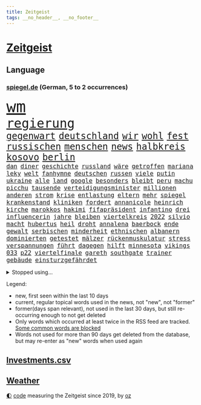 ```yaml
---
title: Zeitgeist
tags: __no_header__, __no_footer__
---
```


# [Zeitgeist](https://oliz.io/zeitgeist/)

## Language

<h3><a href="https://www.spiegel.de" target="_blank">spiegel.de</a> (German, 5 to 2 occurrences)</h3>
<p style="font-family:monospace">
<span style="font-size:32pt"><a href="news_links.html#wm" class="current">wm</a></span>
<br>
<span style="font-size:25pt"><a href="news_links.html#regierung" class="current">regierung</a></span>
<br>
<span style="font-size:18pt"><a href="news_links.html#gegenwart" class="current">gegenwart</a></span>
<span style="font-size:18pt"><a href="news_links.html#deutschland" class="current">deutschland</a></span>
<span style="font-size:18pt"><a href="news_links.html#wir" class="current">wir</a></span>
<span style="font-size:18pt"><a href="news_links.html#wohl" class="current">wohl</a></span>
<span style="font-size:18pt"><a href="news_links.html#fest" class="current">fest</a></span>
<span style="font-size:18pt"><a href="news_links.html#russischen" class="current">russischen</a></span>
<span style="font-size:18pt"><a href="news_links.html#menschen" class="current">menschen</a></span>
<span style="font-size:18pt"><a href="news_links.html#news" class="current">news</a></span>
<span style="font-size:18pt"><a href="news_links.html#halbkreis" class="new">halbkreis</a></span>
<span style="font-size:18pt"><a href="news_links.html#kosovo" class="current">kosovo</a></span>
<span style="font-size:18pt"><a href="news_links.html#berlin" class="current">berlin</a></span>
<br>
<span style="font-size:12pt"><a href="news_links.html#dan" class="current">dan</a></span>
<span style="font-size:12pt"><a href="news_links.html#diner" class="new">diner</a></span>
<span style="font-size:12pt"><a href="news_links.html#geschichte" class="current">geschichte</a></span>
<span style="font-size:12pt"><a href="news_links.html#russland" class="current">russland</a></span>
<span style="font-size:12pt"><a href="news_links.html#wäre" class="current">wäre</a></span>
<span style="font-size:12pt"><a href="news_links.html#getroffen" class="current">getroffen</a></span>
<span style="font-size:12pt"><a href="news_links.html#mariana" class="current">mariana</a></span>
<span style="font-size:12pt"><a href="news_links.html#leky" class="new">leky</a></span>
<span style="font-size:12pt"><a href="news_links.html#welt" class="current">welt</a></span>
<span style="font-size:12pt"><a href="news_links.html#fanhymne" class="new">fanhymne</a></span>
<span style="font-size:12pt"><a href="news_links.html#deutschen" class="current">deutschen</a></span>
<span style="font-size:12pt"><a href="news_links.html#russen" class="current">russen</a></span>
<span style="font-size:12pt"><a href="news_links.html#viele" class="current">viele</a></span>
<span style="font-size:12pt"><a href="news_links.html#putin" class="current">putin</a></span>
<span style="font-size:12pt"><a href="news_links.html#ukraine" class="current">ukraine</a></span>
<span style="font-size:12pt"><a href="news_links.html#alle" class="current">alle</a></span>
<span style="font-size:12pt"><a href="news_links.html#land" class="current">land</a></span>
<span style="font-size:12pt"><a href="news_links.html#google" class="current">google</a></span>
<span style="font-size:12pt"><a href="news_links.html#besonders" class="current">besonders</a></span>
<span style="font-size:12pt"><a href="news_links.html#bleibt" class="current">bleibt</a></span>
<span style="font-size:12pt"><a href="news_links.html#peru" class="current">peru</a></span>
<span style="font-size:12pt"><a href="news_links.html#machu" class="new">machu</a></span>
<span style="font-size:12pt"><a href="news_links.html#picchu" class="new">picchu</a></span>
<span style="font-size:12pt"><a href="news_links.html#tausende" class="current">tausende</a></span>
<span style="font-size:12pt"><a href="news_links.html#verteidigungsminister" class="current">verteidigungsminister</a></span>
<span style="font-size:12pt"><a href="news_links.html#millionen" class="current">millionen</a></span>
<span style="font-size:12pt"><a href="news_links.html#anderen" class="current">anderen</a></span>
<span style="font-size:12pt"><a href="news_links.html#strom" class="current">strom</a></span>
<span style="font-size:12pt"><a href="news_links.html#krise" class="current">krise</a></span>
<span style="font-size:12pt"><a href="news_links.html#entlastung" class="current">entlastung</a></span>
<span style="font-size:12pt"><a href="news_links.html#eltern" class="current">eltern</a></span>
<span style="font-size:12pt"><a href="news_links.html#mehr" class="current">mehr</a></span>
<span style="font-size:12pt"><a href="news_links.html#spiegel" class="current">spiegel</a></span>
<span style="font-size:12pt"><a href="news_links.html#krankenstand" class="new">krankenstand</a></span>
<span style="font-size:12pt"><a href="news_links.html#kliniken" class="current">kliniken</a></span>
<span style="font-size:12pt"><a href="news_links.html#fordert" class="current">fordert</a></span>
<span style="font-size:12pt"><a href="news_links.html#annanicole" class="new">annanicole</a></span>
<span style="font-size:12pt"><a href="news_links.html#heinrich" class="current">heinrich</a></span>
<span style="font-size:12pt"><a href="news_links.html#kirche" class="current">kirche</a></span>
<span style="font-size:12pt"><a href="news_links.html#marokkos" class="current">marokkos</a></span>
<span style="font-size:12pt"><a href="news_links.html#hakimi" class="new">hakimi</a></span>
<span style="font-size:12pt"><a href="news_links.html#fifapräsident" class="current">fifapräsident</a></span>
<span style="font-size:12pt"><a href="news_links.html#infantino" class="current">infantino</a></span>
<span style="font-size:12pt"><a href="news_links.html#drei" class="current">drei</a></span>
<span style="font-size:12pt"><a href="news_links.html#influencerin" class="current">influencerin</a></span>
<span style="font-size:12pt"><a href="news_links.html#jahre" class="current">jahre</a></span>
<span style="font-size:12pt"><a href="news_links.html#bleiben" class="current">bleiben</a></span>
<span style="font-size:12pt"><a href="news_links.html#viertelkreis" class="new">viertelkreis</a></span>
<span style="font-size:12pt"><a href="news_links.html#2022" class="current">2022</a></span>
<span style="font-size:12pt"><a href="news_links.html#silvio" class="current">silvio</a></span>
<span style="font-size:12pt"><a href="news_links.html#macht" class="current">macht</a></span>
<span style="font-size:12pt"><a href="news_links.html#hubertus" class="current">hubertus</a></span>
<span style="font-size:12pt"><a href="news_links.html#heil" class="current">heil</a></span>
<span style="font-size:12pt"><a href="news_links.html#droht" class="current">droht</a></span>
<span style="font-size:12pt"><a href="news_links.html#annalena" class="current">annalena</a></span>
<span style="font-size:12pt"><a href="news_links.html#baerbock" class="current">baerbock</a></span>
<span style="font-size:12pt"><a href="news_links.html#ende" class="current">ende</a></span>
<span style="font-size:12pt"><a href="news_links.html#gewalt" class="current">gewalt</a></span>
<span style="font-size:12pt"><a href="news_links.html#serbischen" class="current">serbischen</a></span>
<span style="font-size:12pt"><a href="news_links.html#minderheit" class="current">minderheit</a></span>
<span style="font-size:12pt"><a href="news_links.html#ethnischen" class="new">ethnischen</a></span>
<span style="font-size:12pt"><a href="news_links.html#albanern" class="new">albanern</a></span>
<span style="font-size:12pt"><a href="news_links.html#dominierten" class="current">dominierten</a></span>
<span style="font-size:12pt"><a href="news_links.html#getestet" class="current">getestet</a></span>
<span style="font-size:12pt"><a href="news_links.html#mälzer" class="new">mälzer</a></span>
<span style="font-size:12pt"><a href="news_links.html#rückenmuskulatur" class="new">rückenmuskulatur</a></span>
<span style="font-size:12pt"><a href="news_links.html#stress" class="current">stress</a></span>
<span style="font-size:12pt"><a href="news_links.html#verspannungen" class="new">verspannungen</a></span>
<span style="font-size:12pt"><a href="news_links.html#führt" class="current">führt</a></span>
<span style="font-size:12pt"><a href="news_links.html#dagegen" class="current">dagegen</a></span>
<span style="font-size:12pt"><a href="news_links.html#hilft" class="current">hilft</a></span>
<span style="font-size:12pt"><a href="news_links.html#minnesota" class="new">minnesota</a></span>
<span style="font-size:12pt"><a href="news_links.html#vikings" class="new">vikings</a></span>
<span style="font-size:12pt"><a href="news_links.html#033" class="new">033</a></span>
<span style="font-size:12pt"><a href="news_links.html#p22" class="new">p22</a></span>
<span style="font-size:12pt"><a href="news_links.html#viertelfinale" class="current">viertelfinale</a></span>
<span style="font-size:12pt"><a href="news_links.html#gareth" class="current">gareth</a></span>
<span style="font-size:12pt"><a href="news_links.html#southgate" class="new">southgate</a></span>
<span style="font-size:12pt"><a href="news_links.html#trainer" class="current">trainer</a></span>
<span style="font-size:12pt"><a href="news_links.html#gebäude" class="current">gebäude</a></span>
<span style="font-size:12pt"><a href="news_links.html#einsturzgefährdet" class="new">einsturzgefährdet</a></span>
</p>
<details>
<summary>Stopped using...</summary>
<p class="former" style="font-size:12pt">
gerichtshof(788) turin(787) toni(786) vergeblich(786) coronazahlen(785) geboren(785) gerüchte(785) nazis(785) premierminister(785) street(785) geplante(784) normal(784) verbraucherschützer(784) wehren(784) andrea(783) ausgesprochen(783) einwohner(783) kamera(783) la(783) liverpool(783) pflege(783) rb(783) terroristen(783) tödlicher(783) aufklärung(782) beeinflussen(782) briten(782) christopher(782) debüt(782) isolation(782) kandidaten(782) schalke(782) spätestens(782) verlängern(782) verzweifelt(782) zuversicht(782) amerika(781) arsenal(781) billionen(781) coronakrise(781) führende(781) gutachten(781) hinaus(781) infizierte(781) monatelang(781) negativ(781) neuem(781) rechtsextremen(781) reich(781) 04(780) drehen(780) elektroauto(780) freut(780) gewaltige(780) infiziert(780) publikum(780) regel(780) schicksal(780) schwarzen(780) tschechien(780) verwirrung(780) wiederwahl(780) beschluss(779) impfung(779) kontrollieren(779) missbrauch(779) plus(779) stefan(779) teslachef(779) zurückgetreten(779) bitcoin(778) borussia(778) ermordet(778) eskalieren(778) eugh(778) geholfen(778) generalsekretär(778) gewann(778) härter(778) lehnen(778) liga(778) längere(778) maß(778) werder(778) börse(777) hertha(777) konzentrieren(777) michelle(777) rechten(777) rief(777) weltwirtschaft(777) beraten(776) endgültig(776) geflogen(776) gehandelt(776) gemeinsamen(776) rafael(776) sperrt(776) standort(776) vorjahr(776) befindet(775) fund(775) nordsee(775) passen(775) smartphone(775) unrecht(775) 3(774) feuerwehrleute(774) gesundheitlichen(774) vermutet(774) vorliegt(774) beleidigt(773) denkt(773) störung(773) teenager(773) befreit(772) erwartungen(772) jüngere(772) stellten(772) warnte(772) dachte(771) erneuten(771) gestrichen(771) schnellen(771) spanischen(771) abgehört(770) kontakte(770) litauen(770) spotify(770) umsatz(770) geschehen(769) springt(769) verband(769) verlauf(769) bande(768) einreise(768) kinos(768) senkt(768) tausenden(768) berater(767) dich(767) milde(767) antisemitismus(766) einiger(766) triumph(766) vorsprung(766) besuchen(765) spiegelumfrage(765) verstößt(765) zukünftig(765) zurückgegangen(764) 45(763) 600(763) autoindustrie(763) pkw(763) staffel(763) königin(762) stieg(762) aufhalten(761) konsum(761) münster(761) abgelehnt(760) gewahrsam(760) schießen(760) gewinn(759) kate(759) ostsee(759) präsenz(758) spitzenreiter(758) fürth(757) beitrag(756) samstagmorgen(756) steffen(756) aussehen(755) gemeinsames(755) trauert(755) halbe(754) unterschrieben(754) leider(753) schrecken(753) begrüßt(751) mitarbeiterin(750) spannend(747) bangen(744) schwung(744) dutzend(742) einblick(742) munition(741) weitreichende(735) normalerweise(733) grüner(731) einblicke(729) abschluss(727) rache(723) vereins(721) darmstadt(715) ausweg(709) rückte(709) dankt(698) lieferketten(687) gemüse(662) extremwetter(659) neonazis(658) vormarsch(654) kleinstadt(642) wolken(640) direkten(637) belgische(600) joseph(590) höchster(588) 38(555) waldbrände(555) ticket(551) videoaufnahmen(543) open(537) kolumbien(533) tricks(530) traditionelle(527) seither(522) staatschefs(522) strikt(521) schrumpft(508) ralf(501) rechtens(500) zögert(495) oberbayern(489) bezieht(488) dominieren(485) immobilienmarkt(479) topmanager(479) nicole(475) atomwaffen(473) schuhe(472) jahrzehnt(466) rätselhafte(466) plante(464) wahrscheinlicher(458) dax(457) tabellenführer(456) social(452) zorn(451) award(445) bestätigte(443) jonas(442) eindeutig(441) telefoniert(440) wittert(440) irritiert(438) werner(437) gesetzesänderung(436) absicht(431) eindringlich(430) anheben(428) worum(427) wertet(425) betreten(422) beschlagnahmen(421) großbank(420) basketballstar(418) rauswurf(418) 15000(417) inhaftierte(415) wesen(414) gesundes(413) verschlechtert(413) erneutes(412) stern(409) berufen(408) hitzewellen(408) morde(407) spürbar(407) weißer(404) gap(403) erschlagen(399) studenten(396) verläuft(393) verbraucherpreise(392) finanzspritze(389) gestört(389) baldwin(386) separatisten(386) vorbereitungen(385) bekannteste(383) frisst(380) globaler(378) bescheid(377) wahr(374) laura(373) winfried(373) zehnjähriger(368) künstlers(366) vietnam(362) zufall(361) sank(359) kretschmann(358) dürr(357) kanal(356) falsches(351) verteuert(350) 87(348) öffentlichrechtlichen(347) transport(344) einzig(343) oligarchen(342) betrachtet(339) erschwert(339) nadal(338) erkrankungen(332) kehrtwende(331) langjährigen(331) getreten(328) ben(327) erweitert(322) elite(321) wandern(321) desto(319) einstellung(318) verkünden(318) kümmert(317) spaltung(315) nutzten(314) bonn(313) konkurrent(312) euch(310) helikopter(308) moniert(307) albert(306) versus(304) fake(303) luftfahrt(298) positiven(298) aufhören(295) einheiten(295) 62(294) kernkraftwerke(294) monster(293) versteckte(293) sitz(291) ansehen(290) behauptete(290) küsten(289) brüder(287) hinweg(287) iga(286) świątek(286) homosexualität(285) ausgeweitet(283) marc(283) zivilen(282) hagelt(281) 98(280) hausdurchsuchung(276) fern(274) kelly(274) vorab(271) belohnt(270) inakzeptabel(270) abbau(267) dieter(265) fritz(264) ausstattung(263) stopfen(262) ausweitung(261) eingetroffen(259) speicher(257) exfreundin(256) landung(255) messerangriff(252) relativ(252) organisierte(249) tennisturnier(249) unabhängig(247) kehren(246) menschenmenge(246) wiedervereinigung(246) wäldern(246) zeugin(246) flüchten(245) sozial(245) verbotene(245) tenniskarriere(243) staub(241) einrichtung(239) spekulationen(239) villen(239) bestreiten(238) mysteriöse(238) windkraft(238) fair(237) flüssiggas(237) zwangsarbeit(236) angeschlagene(235) zurückerobert(235) indem(234) formel1rennen(233) minen(233) weitermachen(232) ausfall(231) riskieren(231) drohe(227) konkret(227) meeresspiegel(227) germania(224) geöffnet(224) sandhausen(223) anschuldigungen(222) pausieren(222) geeignet(221) vortag(219) klopp(216) ferien(215) abtreibungsrecht(213) angelique(211) kerber(211) konsequenz(211) rückhalt(211) versöhnung(211) franken(209) millionär(209) erfuhr(206) verspätung(205) boomt(204) set(204) existenz(203) isar(203) walker(202) discounter(201) alec(200) psychischer(200) schrecklich(200) falscher(199) privatleute(199) 2026(198) handele(198) verbliebene(197) rügen(195) absteiger(194) andy(194) appellieren(194) abholzung(193) 14jährigen(192) eingesperrt(192) prüfer(192) ancelotti(191) carlo(191) dürren(190) zeremonie(189) akleh(188) ausgebaut(188) shireen(187) tiefsten(187) hing(186) dividende(185) truss(184) homosexuelle(183) krimi(183) laufender(183) nervös(183) profitierten(183) statistischen(183) außergewöhnlichen(182) eingedämmt(182) sportlich(182) emmerich(179) kandidat(179) paderborn(178) pakt(178) iris(177) provider(177) stiko(177) styles(177) zusammengekommen(177) erwerbstätigen(176) georgia(176) rechtlich(176) pennsylvania(175) 54(174) republikanischer(173) verbrennungsmotor(173) wirtschaftskrieg(173) erstickte(172) geschehnisse(172) lachen(172) kulturelle(171) stehenden(171) riefen(170) gesundheitswesen(168) lächeln(168) patricia(168) senator(168) spitzt(168) exfreund(167) lenkt(167) wirtschaftslage(167) dfbfrauen(166) dialog(166) feuert(165) gegnerin(165) jährlichen(165) wohnmobil(165) besonnenheit(164) südlich(164) abouchaker(163) furore(163) gelöscht(163) osnabrück(163) schwersten(163) heiklen(161) gestand(160) harvey(160) missbrauchsvorwürfe(160) wiederbelebung(160) valley(159) 97(158) löcher(157) tirol(157) finanzen(156) teleskop(156) tennissuperstar(156) panama(155) angehen(154) campus(154) klarheit(154) verkündung(154) flugsicherung(153) großartige(153) sara(153) verspottet(153) ansage(152) verbraucherzentrale(152) image(151) schulschließungen(151) timo(151) großeltern(150) krankenversicherung(150) verstoßen(150) beleidigung(149) feldjäger(149) unzufriedenheit(149) bundes(148) isabel(148) gleichauf(146) verbraucherzentralen(146) ausgewertet(145) beschränkt(145) giffey(145) usrepublikaner(145) zoff(145) diplomatisches(144) sparsame(144) atomkraftwerke(143) fragwürdig(143) orientieren(143) total(143) einbringen(142) würdigen(142) bay(141) rechtsruck(141) strategien(141) tampa(141) einschlag(140) plakat(140) weiterbetrieb(140) bemühungen(138) festgefahren(138) laufe(137) major(137) rätselhaft(137) agenda(136) armani(136) biologe(136) csd(136) freigabe(136) klimaschützer(136) aljazeerajournalistin(134) eukommissar(134) anreiz(133) tennisspielerinnen(132) autokrat(131) negative(131) umweltschützer(131) horst(130) festkleben(129) fpö(129) kampfansage(129) saisons(129) umgesetzt(129) eingebracht(128) menschenrechtsorganisationen(128) träume(128) nördlich(127) vergebung(127) zuschlag(127) schönheitsideale(126) skifahrer(126) weltbevölkerung(126) linien(125) gegriffen(124) knappen(124) laute(124) newsom(124) on(124) schläge(124) 82(123) erstaunliche(123) joint(122) scheiden(122) unterkünfte(122) franke(121) moderator(121) original(121) parteifreunde(121) 8000(120) aufbau(120) inselstaat(120) wagnersöldner(120) prekären(119) kochinstituts(118) positioniert(118) geknackt(117) getreideabkommen(117) raisi(117) psychischen(116) quatsch(116) schlimmeres(116) selbstbewusst(116) aufrechterhalten(115) gashändler(115) katastrophen(114) kulturen(114) landeschef(114) neuerungen(114) rekruten(114) rauf(113) übergibt(113) düsteren(112) konrad(112) zweitgrößte(112) berechtigten(111) heidenheim(111) wohngeldreform(111) seltener(110) garcia(109) angeordnete(108) pleiten(108) ratlos(108) aneignung(107) visum(107) befreite(106) haut(106) hände(106) plagen(106) gastarbeiter(105) indirekt(105) lokal(105) nahles(105) schwiegereltern(105) vizekanzler(105) stärkung(104) amerikanischer(103) einsätzen(103) uswahlen(102) überfallen(102) spitzenklub(101) websites(101) alliierten(100) kindergeld(100) wolfdieter(100) club(99) fahrradfahrer(99) films(99) marken(98) 19jährigen(97) aufzeigen(97) coronainfektionen(97) elefanten(97) mutmaßlichem(97) belastungen(96) gerichtlich(96) ramona(96) emsland(95) menschheit(95) gedenkveranstaltung(94) selbstzweifel(94) auslaufen(93) gehackt(93) kenne(92) lasch(92) edition(91) hits(91) linienbus(91) reiten(91) stellungnahme(91) strenger(91) tabellenplatz(91) 1300(90) bauch(90) brentford(90) erforscht(90) gendern(90) geschäftspraktiken(90) kommunikation(90) patrouillieren(90) postfaschistin(90) sportlicher(90) willie(90) auszählung(89) bestseller(89) biermann(89) distanzieren(89) gefährdung(89) geht’s(89) gerechtfertigt(89) liebstes(89) princess(89) zunge(89) beschwert(88) coronagesetze(88) ernährung(88) erzielte(88) finnen(88) gewaschen(88) kreuzfeuer(88) missverständnis(88) unzählige(88) vertretbar(88) ägyptischer(88) ausgezählt(87) gewähren(87) hindert(87) mittelrhein(87) rekordzahl(87) abeba(86) addis(86) erpressung(86) jüngst(86) paxlovid(86) risikofaktor(86) tabellenführung(86) verschwundene(86) versäumnisse(86) ersteigert(85) kondome(85) missbrauchsuntersuchung(85) piste(85) planet(85) schwangeren(85) schwört(85) skifahren(85) strafbar(85) suggerierte(85) verfassungsschutzpräsident(85) ersetzt(84) herausforderer(84) shield(84) verfallen(84) antónio(83) echt(83) jewgenij(83) link(83) paradies(83) simulation(83) verwandt(83) football(82) verschmutzung(82) a7(81) routinierter(81) südostasien(81) unfair(81) bunker(80) einschnitte(80) fraktionsvize(80) radfahrerin(80) rückeroberung(80) verbrachte(80) abgekommen(79) bedeutete(79) erlebnissen(79) eskalationsstufe(79) gegenkandidaten(79) geschwindigkeitsbegrenzung(79) robbie(79) umweg(79) hurrikan(78) mädchens(78) pilz(78) privatsphäre(78) profisport(78) ranking(78) schließung(78) strategen(78) 2003(77) crystal(77) engen(77) fixiert(77) lenkrad(77) master(77) meth(77) zurückgeht(77) bauhaus(76) entkam(76) straßenbahnen(76) atomausstieg(75) energiepolitik(75) fantasie(75) millionenmetropole(75) petković(75) rbbskandal(75) reeperbahn(75) tragische(75) walk(75) wiederherzustellen(75) bewusstlos(74) defizite(74) elften(74) fallende(74) industrieländer(74) catherine(73) ftc(73) geldtransfers(73) instagrampost(73) lasst(73) mischkonzern(73) prominenteste(73) energiefirma(72) entschlossenheit(72) flusses(72) ford(72) klinger(72) köhler(72) lebenswerte(72) terrorverdacht(72) vaters(72) bewertungen(71) krankenkasse(71) militärexperte(71) wintershall(71) zinserhöhung(71) emissionen(70) erledigt(70) laufende(70) leck(70) sogenanntes(70) verbleib(70) windrädern(70) mondrakete(69) winzer(69) zahnarzt(69) ableger(68) ablief(68) ag(68) fa(68) lebron(68) verspekuliert(68) zähne(68) ausgenutzt(67) brady(67) footballteams(67) glaubwürdig(67) kenterte(67) leslie(67) buccaneers(66) dasselbe(66) isaac(66) neckarwestheim(66) scheinbar(66) unternehmensberatung(66) arnold(65) auftritts(65) bulgarien(65) crown(65) ed(65) luftabwehrsystem(65) seenotrettung(65) sensible(65) wendepunkt(65) atomverhandlungen(64) kanzelt(64) nsu(64) schottische(64) schwächt(64) störte(64) fußballnationalspieler(63) müht(63) offerte(63) sicherten(63) vereine(63) auskommen(62) caroline(62) immobilienkonzern(62) priorität(62) schokolade(62) studentenwerk(62) treibhausgase(62) fernwärme(61) gerichtet(61) monatlich(61) phoenix(61) kuchen(60) versammelten(60) energierechnung(59) exklusiv(59) fünfkampf(59) hindernisparcours(59) winkeln(59) bündchen(58) federico(58) gisele(58) sarovic(58) saúl(58) wissenschaftliche(58) australisches(57) beihilfe(57) bkafahnder(57) einschläge(57) elbphilharmonie(57) gebremst(57) lahmzulegen(57) lied(57) silicon(57) spdinnenministerin(57) sträubt(57) wirtschaftsweisen(57) zeilen(57) iranerin(56) nowak(56) schutzmacht(56) abo(55) gestimmt(55) heutzutage(55) simulator(55) strukturiert(55) besetzter(54) immunsystem(54) rausschmiss(54) schreibkraft(54) usgeschichte(54) zahngesundheit(54) dickes(53) fpöchef(53) wählt(53) bestrafung(52) eingezogen(52) elefantenbaby(52) fiona(52) mobilmachung(52) pjöngjang(52) desolate(51) inhaber(51) inlandsgeheimdienst(51) run(51) zweifeln(51) heizt(50) kriegswochen(50) kurdische(50) marquardt(50) raketensystem(50) spektakuläres(50) usbehörde(50) doris(49) gerutscht(49) hühnchen(49) organisieren(49) schiffsverkehr(49) schröderköpf(49) starttermin(49) wahlwiederholung(49) wehrressort(49) äußerster(49) alischer(48) ardserie(48) bombendrohung(48) bully(48) bundesagentur(48) free(48) gerard(48) herbig(48) kalkuliert(48) krediten(48) männliche(48) piqué(48) usmanow(48) wirbelsturm(48) ansteht(47) future(47) hinterlassenschaften(47) knappe(47) kommando(47) männerbild(47) unbemannten(47) vertrauliches(47) bischofskonferenz(46) boots(46) fakeaccounts(46) fälschungen(46) kurt(46) leitindex(46) marlene(46) vader(46) zahnpflege(46) eckte(45) margrethe(45) popstars(45) absehbar(44) ausflüge(44) gefangenen(44) hummels(44) instanz(44) venture(44) weltklimagipfel(44) außergewöhnlicher(43) historischem(43) lebenszufriedenheit(43) rückzahlung(43) vorlagen(43) abgewählt(42) herschel(42) imperium(42) kehlmann(42) menschenrechtsaktivistin(42) bürgerlichen(41) feindbild(41) herstellern(41) kostenpunkt(41) liebling(41) people(41) abgefeuert(40) akteure(40) austragungsort(40) bruce(40) chain(40) coronaisolationspflicht(40) dreiste(40) entladen(40) jom(40) kippur(40) parkett(40) spitzname(40) bildende(39) geopfert(39) klischees(39) ohio(39) schaute(39) unverständnis(39) vogelschlag(39) beugen(38) bläst(38) geschick(38) halyna(38) hutchins(38) jahrzehntealtes(38) kamerafrau(38) rust(38) trage(38) alias(37) befassen(37) bulgarischen(37) joko(37) lateinamerika(37) weltordnung(37) widodo(37) wmkader(37) 240(36) entfesselten(36) gelitten(36) torte(36) usmidterms(36) betriebs(35) demonstrantinnen(35) eishockey(35) orf(35) zucker(35) abkommens(34) binance(34) eroberte(34) jamila(34) kinofilm(34) kongresswahlen(34) mitnehmen(34) pierre(34) planung(34) rechtsgutachten(34) systems(34) verteidigungsexpertin(34) videoanalyse(34) externen(33) hinterzimmer(33) jederzeit(33) podcasts(33) rimini(33) spdminister(33) ungeborenes(33) vergehen(33) auslieferte(32) gerichts(32) topspieler(32) bekenntnis(31) bundespolitiker(31) geopolitischen(31) mythen(31) sehnsüchten(31) serviert(31) spannende(31) unzulässig(31) zugewinne(31) akwstreit(30) hingewiesen(30) kommandeur(30) missbrauchen(30) tottenham(30) verehrt(30) baustellen(29) beschloss(29) robuster(29) scharfmacher(29) usamerikanische(29) captain(28) gipfeln(28) kriegsrecht(28) personennahverkehr(28) programme(28) schuldet(28) sister(28) ärmere(28) camp(27) dream(27) freitagnachmittag(27) geopolitische(27) heilbronner(27) kabine(27) spiegelredaktion(27) sprühen(27) ubs(27) usstaaten(27) zäh(27) forschungseinrichtungen(26) mach(26) modelabel(26) stütze(26) eigenverantwortung(25) mysterium(25) siebzigerjahre(25) vorentscheidung(25) wurzeln(25) bundesgesundheitsministerium(24) energiepreisbremsen(24) kurzfristigen(24) mund(24) obst(24) vergessene(24) atomfrage(23) kredite(23) machtwort(23) mediengruppe(23) midtermwahlen(23) mitschuld(23) sonderlich(23) vortrag(23) abgestürzten(22) abschlussbericht(22) aufsehenerregenden(22) ceo(22) euphorischen(22) tabellenletzten(22) verbrechens(22) wiederentdeckt(22) co₂preis(21) grippewelle(21) mächte(21) schlüpft(21) äußerten(21) dietrich(20) geleakt(20) halloween(20) high(20) kostenloses(20) mateschitz(20) rückstände(20) zeitnah(20) zentraler(20) halloweenfeierlichkeiten(19) sitze(19) trügerisch(19) applegate(18) arbeite(18) comedy(18) coronaverlauf(18) eskortiert(18) justin(18) kleinstunternehmen(18) massengedränge(18) nette(18) spalten(18) umstellen(18) ärgern(18) rechtspopulistische(17) bedienen(16) g20gipfel(16) streitbar(16) sünden(16) teig(16) alive(15) dittrich(15) finanzaufsicht(15) greenwashing(15) indonesiens(15) missbrauchsopfer(15) olli(15) ruht(15) süßen(15) abteilungsleiter(14) abwenden(14) jubelnden(14) kindergärten(14) abperlen(13) aufenthalt(13) aufgeschoben(13) chiphersteller(13) elmos(13) falschnachrichten(13) frühstück(13) kitaschließungen(13) urlaubs(13) wmform(13) zögerlich(13) ägyptischen(13) abwechslung(12) dissidenten(12) durchbrach(12) gassen(12) gewünschten(12) meidet(12) parteigrenzen(12) schlucken(12) 500000(11) befürchtungen(11) faire(11) geblickt(11) hathaway(11) klimaproteste(11) nachhaltiges(11) ordnete(11) sms(11) spiegelabonnenten(11) unklimakonferenz(11) warnstreiks(11)
</p>
</details>
<p>Legend:
<ul>
<li><span class="new">new</span>, first seen within the last 10 days</li>
<li><span class="current">current</span>, regular topical words used in the news, not "new", not "former"</li>
<li><span class="former">former(days span relevant)</span>, not used in the last 30 days, but still re-occurring enough to not get deleted</li>
<li>Only words which occurred at least twice in the RSS feed are tracked. <a href="language/filters.py">Some common words are blocked</a></li>
<li>Words not used for more than 90 days get deleted from the database, but may re-enter as "new" words when used again</li>
</ul>
</p>

## [Investments](investments.html)[.csv](investments.csv)

## [Weather](weather.html)

<footer>
<a href="javascript:toggleTheme()" class="nav">🌓</a>
<a href="https://github.com/ooz/zeitgeist">code</a> measuring the Zeitgeist since 2019, by <a href="https://oliz.io">oz</a>
</footer>
